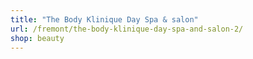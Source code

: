 ```yaml
---
title: "The Body Klinique Day Spa & salon"
url: /fremont/the-body-klinique-day-spa-and-salon-2/
shop: beauty
---
```


